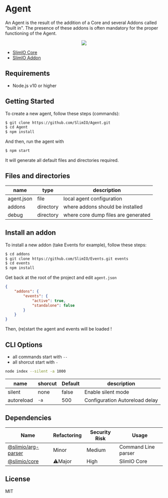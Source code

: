 # Agent
An Agent is the result of the addition of a Core and several Addons called "built in". The presence of these addons is often mandatory for the proper functioning of the Agent.

<p align="center">
    <img src="https://i.imgur.com/ECZaYRY.png">
</p>

- [SlimIO Core](https://github.com/SlimIO/Core)
- [SlimIO Addon](https://github.com/SlimIO/Addon)


## Requirements
- Node.js v10 or higher

## Getting Started
To create a new agent, follow these steps (commands):

```bash
$ git clone https://github.com/SlimIO/Agent.git
$ cd Agent
$ npm install
```

And then, run the agent with
```bash
$ npm start
```

It will generate all default files and directories required.

## Files and directories

| name | type | description |
| --- | --- | --- |
| agent.json | file | local agent configuration |
| addons | directory | where addons should be installed |
| debug | directory | where core dump files are generated |

## Install an addon

To install a new addon (take Events for example), follow these steps:
```bash
$ cd addons
$ git clone https://github.com/SlimIO/Events.git events
$ cd events
$ npm install
```

Get back at the root of the project and edit `agent.json`
```json
{
    "addons": {
        "events": {
            "active": true,
            "standalone": false
        }
    }
}
```

Then, (re)start the agent and events will be loaded !

## CLI Options

- all commands start with `--`
- all shorcut start with `-`
```bash
node index --silent -a 1000
```

| name | shorcut | Default | description |
| --- | --- | --- | --- |
| silent | none | false | Enable silent mode |
| autoreload | `-a` | 500 | Configuration Autoreload delay |

## Dependencies

|Name|Refactoring|Security Risk|Usage|
|---|---|---|---|
|[@slimio/arg-parser](https://github.com/SlimIO/ArgParser#readme)|Minor|Medium|Command Line parser|
|[@slimio/core](https://github.com/SlimIO/Core#readme)|⚠️Major|High|SlimIO Core|

## License
MIT
